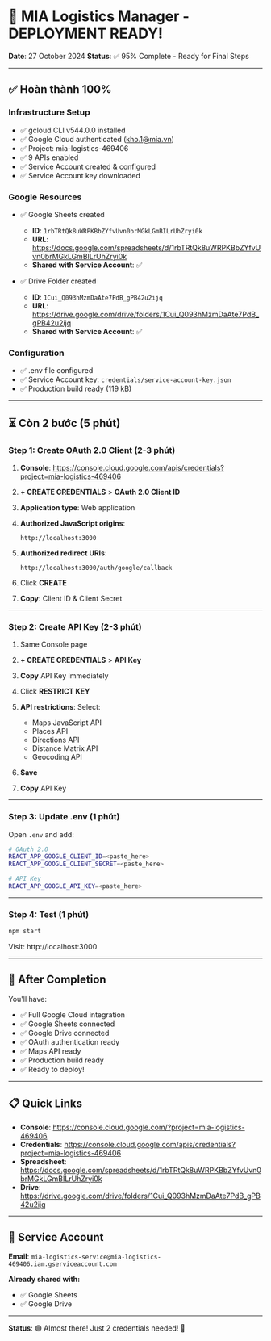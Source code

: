 # 🚀 MIA Logistics Manager - DEPLOYMENT READY!

**Date**: 27 October 2024
**Status**: ✅ 95% Complete - Ready for Final Steps

---

## ✅ Hoàn thành 100%

### Infrastructure Setup
- ✅ gcloud CLI v544.0.0 installed
- ✅ Google Cloud authenticated (kho.1@mia.vn)
- ✅ Project: mia-logistics-469406
- ✅ 9 APIs enabled
- ✅ Service Account created & configured
- ✅ Service Account key downloaded

### Google Resources
- ✅ Google Sheets created
  - **ID**: `1rbTRtQk8uWRPKBbZYfvUvn0brMGkLGmBILrUhZryi0k`
  - **URL**: https://docs.google.com/spreadsheets/d/1rbTRtQk8uWRPKBbZYfvUvn0brMGkLGmBILrUhZryi0k
  - **Shared with Service Account**: ✅

- ✅ Drive Folder created
  - **ID**: `1Cui_Q093hMzmDaAte7PdB_gPB42u2ijq`
  - **URL**: https://drive.google.com/drive/folders/1Cui_Q093hMzmDaAte7PdB_gPB42u2ijq
  - **Shared with Service Account**: ✅

### Configuration
- ✅ .env file configured
- ✅ Service Account key: `credentials/service-account-key.json`
- ✅ Production build ready (119 kB)

---

## ⏳ Còn 2 bước (5 phút)

### Step 1: Create OAuth 2.0 Client (2-3 phút)

1. **Console**: https://console.cloud.google.com/apis/credentials?project=mia-logistics-469406

2. **+ CREATE CREDENTIALS** > **OAuth 2.0 Client ID**

3. **Application type**: Web application

4. **Authorized JavaScript origins**:
   ```
   http://localhost:3000
   ```

5. **Authorized redirect URIs**:
   ```
   http://localhost:3000/auth/google/callback
   ```

6. Click **CREATE**

7. **Copy**: Client ID & Client Secret

---

### Step 2: Create API Key (2-3 phút)

1. Same Console page

2. **+ CREATE CREDENTIALS** > **API Key**

3. **Copy** API Key immediately

4. Click **RESTRICT KEY**

5. **API restrictions**: Select:
   - Maps JavaScript API
   - Places API
   - Directions API
   - Distance Matrix API
   - Geocoding API

6. **Save**

7. **Copy** API Key

---

### Step 3: Update .env (1 phút)

Open `.env` and add:

```bash
# OAuth 2.0
REACT_APP_GOOGLE_CLIENT_ID=<paste_here>
REACT_APP_GOOGLE_CLIENT_SECRET=<paste_here>

# API Key
REACT_APP_GOOGLE_API_KEY=<paste_here>
```

---

### Step 4: Test (1 phút)

```bash
npm start
```

Visit: http://localhost:3000

---

## 🎉 After Completion

You'll have:
- ✅ Full Google Cloud integration
- ✅ Google Sheets connected
- ✅ Google Drive connected
- ✅ OAuth authentication ready
- ✅ Maps API ready
- ✅ Production build ready
- ✅ Ready to deploy!

---

## 📋 Quick Links

- **Console**: https://console.cloud.google.com/?project=mia-logistics-469406
- **Credentials**: https://console.cloud.google.com/apis/credentials?project=mia-logistics-469406
- **Spreadsheet**: https://docs.google.com/spreadsheets/d/1rbTRtQk8uWRPKBbZYfvUvn0brMGkLGmBILrUhZryi0k
- **Drive**: https://drive.google.com/drive/folders/1Cui_Q093hMzmDaAte7PdB_gPB42u2ijq

---

## 🔑 Service Account

**Email**: `mia-logistics-service@mia-logistics-469406.iam.gserviceaccount.com`

**Already shared with:**
- ✅ Google Sheets
- ✅ Google Drive

---

**Status**: 🟢 Almost there! Just 2 credentials needed! 🚀
